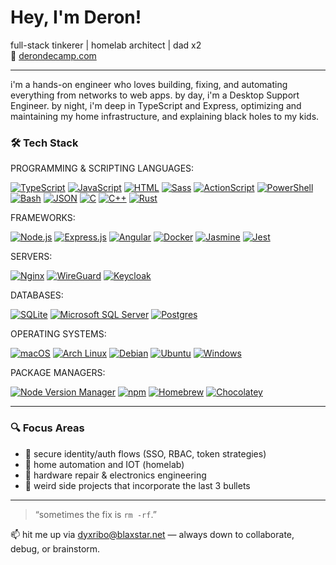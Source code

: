 # Hey, I'm Deron!

full-stack tinkerer | homelab architect | dad x2  
🔗 [derondecamp.com](https://derondecamp.com)

---

i'm a hands-on engineer who loves building, fixing, and automating everything from networks to web apps. by day, i'm a Desktop Support Engineer. by night, i'm deep in TypeScript and Express, optimizing and maintaining my home infrastructure, and explaining black holes to my kids.

### 🛠️ Tech Stack
  
PROGRAMMING & SCRIPTING LANGUAGES:

[![TypeScript](https://img.shields.io/badge/-TypeScript-3178C6?logo=typescript&logoColor=white)](#)
[![JavaScript](https://img.shields.io/badge/JavaScript-F7DF1E?logo=javascript&logoColor=000)](#)
[![HTML](https://img.shields.io/badge/HTML-%23E34F26.svg?logo=html5&logoColor=white)](#)
[![Sass](https://img.shields.io/badge/Sass-C69?logo=sass&logoColor=fff)](#)
[![ActionScript](https://img.shields.io/badge/-ActionScript-ED1D25?logo=adobe&logoColor=white)](#)
[![PowerShell](https://img.shields.io/badge/-PowerShell-5391FE?logo=powershell&logoColor=white)](#)
[![Bash](https://img.shields.io/badge/-Bash-4EAA25?logo=gnubash&logoColor=white)](#)
[![JSON](https://img.shields.io/badge/JSON-000?logo=json&logoColor=fff)](#)
[![C](https://img.shields.io/badge/C-00599C?logo=c&logoColor=white)](#)
[![C++](https://img.shields.io/badge/C++-%2300599C.svg?logo=c%2B%2B&logoColor=white)](#)
[![Rust](https://img.shields.io/badge/Rust-%23000000.svg?e&logo=rust&logoColor=white)](#)

FRAMEWORKS:

[![Node.js](https://img.shields.io/badge/-Node.js-339933?logo=node.js&logoColor=white)](#)
[![Express.js](https://img.shields.io/badge/Express.js-%23404d59.svg?logo=express&logoColor=%2361DAFB)](#)
[![Angular](https://img.shields.io/badge/-Angular-DD0031?logo=angular&logoColor=white)](#)
[![Docker](https://img.shields.io/badge/Docker-2496ED?logo=docker&logoColor=fff)](#)
[![Jasmine](https://img.shields.io/badge/Jasmine-8A4182?logo=jasmine&logoColor=fff)](#)
[![Jest](https://img.shields.io/badge/Jest-C21325?logo=jest&logoColor=fff)](#)

SERVERS:

[![Nginx](https://img.shields.io/badge/-Nginx-009639?logo=nginx&logoColor=white)](#)
[![WireGuard](https://img.shields.io/badge/-WireGuard-88171A?logo=wireguard&logoColor=white)](#)
[![Keycloak](https://img.shields.io/badge/-Keycloak-000000?logo=keycloak&logoColor=white)](#)

DATABASES:

[![SQLite](https://img.shields.io/badge/SQLite-%2307405e.svg?logo=sqlite&logoColor=white)](#)
[![Microsoft SQL Server](https://custom-icon-badges.demolab.com/badge/Microsoft%20SQL%20Server-CC2927?logo=mssqlserver-white&logoColor=white)](#)
[![Postgres](https://img.shields.io/badge/Postgres-%23316192.svg?logo=postgresql&logoColor=white)](#)

OPERATING SYSTEMS:

[![macOS](https://img.shields.io/badge/macOS-000000?logo=apple&logoColor=F0F0F0)](#)
[![Arch Linux](https://img.shields.io/badge/Arch%20Linux-1793D1?logo=arch-linux&logoColor=fff)](#)
[![Debian](https://img.shields.io/badge/Debian-A81D33?logo=debian&logoColor=fff)](#)
[![Ubuntu](https://img.shields.io/badge/Ubuntu-E95420?logo=ubuntu&logoColor=white)](#)
[![Windows](https://custom-icon-badges.demolab.com/badge/Windows-0078D6?logo=windows11&logoColor=white)](#)

PACKAGE MANAGERS:

[![Node Version Manager](https://img.shields.io/badge/node%20version%20manager-318C31?message=%20&logo=nvm&logoColor=white&style=round-square)](#)
[![npm](https://img.shields.io/badge/npm-CB3837?logo=npm&logoColor=fff)](#)
[![Homebrew](https://img.shields.io/badge/Homebrew-FBB040?logo=homebrew&logoColor=fff)](#)
[![Chocolatey](https://img.shields.io/badge/chocolatey-blue?message=%20&logo=chocolatey&logoColor=white&style=round-square&colorA=5c9fd8&colorB=734a1f)](#)

---

### 🔍 Focus Areas
- 🔐 secure identity/auth flows (SSO, RBAC, token strategies)
- 🤖 home automation and IOT (homelab)
- 🧰 hardware repair & electronics engineering
- 🧪 weird side projects that incorporate the last 3 bullets
---

> “sometimes the fix is `rm -rf`.”

📫 hit me up via [dyxribo@blaxstar.net](mailto:dyxribo@blaxstar.net) — always down to collaborate, debug, or brainstorm.
